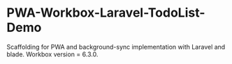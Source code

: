 # PWA-Workbox-Laravel-TodoList-Demo
Scaffolding for PWA and background-sync implementation with Laravel and blade.
Workbox version = 6.3.0.
